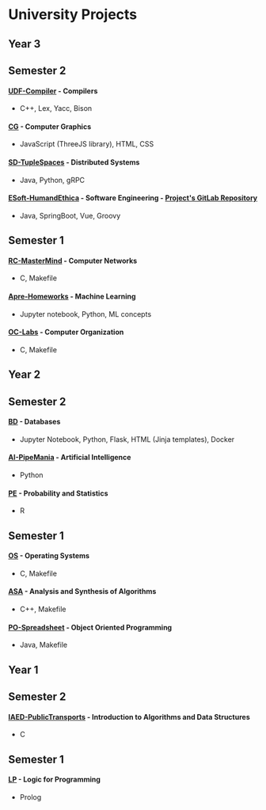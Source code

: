 # University Projects

## Year 3

## Semester 2
#### [UDF-Compiler](https://github.com/VascoConceicao/UDF-Compiler) - Compilers
- C++, Lex, Yacc, Bison

#### [CG](https://github.com/VascoConceicao/CG) - Computer Graphics
- JavaScript (ThreeJS library), HTML, CSS

#### [SD-TupleSpaces](https://github.com/VascoConceicao/SD-TupleSpaces) - Distributed Systems
- Java, Python, gRPC

#### [ESoft-HumandEthica](https://github.com/VascoConceicao/ESoft-HumandEthica) - Software Engineering - [Project's GitLab Repository](https://gitlab.rnl.tecnico.ulisboa.pt/es/es25-30)
- Java, SpringBoot, Vue, Groovy

## Semester 1
#### [RC-MasterMind](https://github.com/VascoConceicao/RC-MasterMind) - Computer Networks
- C, Makefile
  

#### [Apre-Homeworks](https://github.com/VascoConceicao/Apre-Homeworks) - Machine Learning
- Jupyter notebook, Python, ML concepts

  
#### [OC-Labs](https://github.com/VascoConceicao/OC-Labs) - Computer Organization
- C, Makefile


## Year 2
## Semester 2
#### [BD](https://github.com/VascoConceicao/BD) - Databases
- Jupyter Notebook, Python, Flask, HTML (Jinja templates), Docker


#### [AI-PipeMania](https://github.com/VascoConceicao/AI-PipeMania) - Artificial Intelligence
- Python


#### [PE](https://github.com/VascoConceicao/PE) - Probability and Statistics
- R


## Semester 1
#### [OS](https://github.com/VascoConceicao/OS) - Operating Systems
- C, Makefile


#### [ASA](https://github.com/VascoConceicao/ASA) - Analysis and Synthesis of Algorithms
- C++, Makefile


#### [PO-Spreadsheet](https://github.com/VascoConceicao/PO-Spreadsheet) - Object Oriented Programming
- Java, Makefile


## Year 1
## Semester 2
#### [IAED-PublicTransports](https://github.com/VascoConceicao/IAED-PublicTransports) - Introduction to Algorithms and Data Structures
- C


## Semester 1
#### [LP](https://github.com/VascoConceicao/LP) - Logic for Programming
- Prolog

